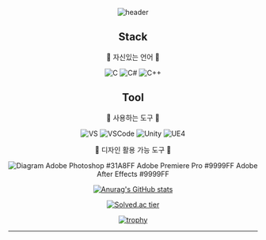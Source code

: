  <div align=center>
  
![header](https://capsule-render.vercel.app/api?type=waving&color=auto&height=300&section=header&text=Minseok%20Kim&fontSize=90)
 
## Stack
👻 자신있는 언어 👻

![C](https://img.shields.io/badge/C-%2300599C.svg?style=plastic&logo=c&logoColor=white)
![C#](https://img.shields.io/badge/C%23-%23239120.svg?style=plastic&logo=c-sharp&logoColor=white)
![C++](https://img.shields.io/badge/C++-%2300599C.svg?style=plastic&logo=c%2B%2B&logoColor=white)

## Tool
👻 사용하는 도구 👻
 
![VS](https://img.shields.io/badge/VS-%235C2D91.svg?style=plastic&logo=Visual%20Studio&logoColor=white)
![VSCode](https://img.shields.io/badge/VS%20Code-%23007ACC.svg?style=plastic&logo=Visual%20Studio%20Code&logoColor=white)
![Unity](https://img.shields.io/badge/Unity-000000?style=plastic&logo=Unity&logoColor=white)
![UE4](https://img.shields.io/badge/UE4-EAEAEA?style=plastic&logo=Unreal%20Engine&logoColor=black)

👻 디자인 활용 가능 도구 👻
 
 ![Diagram](https://img.shields.io/badge/Diagram%20io-FF7F00.svg?style=plastic&logo=diagrams%2Enet&logoColor=white)
 Adobe Photoshop #31A8FF
 Adobe Premiere Pro #9999FF
 Adobe After Effects #9999FF
 
 
 
[![Anurag's GitHub stats](https://github-readme-stats.vercel.app/api?username=Ellimis&show_icons=true&theme=gruvbox_light)](https://github.com/anuraghazra/github-readme-stats)
 
 
[![Solved.ac tier](http://mazassumnida.wtf/api/generate_badge?boj=planetside2)](https://solved.ac/planetside2)

[![trophy](https://github-profile-trophy.vercel.app/?username=Ellimis&theme=onedark&no-frame=true&column=3&margin-w=15&margin-h=15&rank=SECRET,SSS,SS,S,AAA,AA,A,B,C)](https://github.com/Ellimis/github-profile-trophy)
 
- - -

<!--

|제목|내용|설명|
|:---|:---:|---:|
||중앙에서확장||
|||오른쪽에서 확장|
|왼쪽에서확장||

 - - -
 
<pre><code>test</code></pre>
 
<pre>teset2</pre>

Git Readme에 Badge 만들기
https://blog.slarea.com/git/markdown/github-badge/
-->
<!--
뱃지 로고 사이트
https://simpleicons.org/
-->
<!--
마크다운 사용법 예시
https://gist.github.com/ihoneymon/652be052a0727ad59601
http://taewan.kim/post/markdown/

[LYNMP 도움말] 마크다운(Markdown) 문법 - 링크 삽입
https://lynmp.com/ko/article/title/markdown-link-ua811c9dc59o

링크가 있는 뱃지
https://melonicedlatte.com/2021/07/17/163400.html

%20과 같은 인코딩 종류
https://en.wikipedia.org/wiki/Percent-encoding

<a href="https://www.naver.com/">
  <img src="https://img.shields.io/badge/라벨-메시지-red" style="height : auto; margin-left : 8px; margin-right : 8px;"/>
</a>






### 개발 환경
* ![Unity](https://img.shields.io/badge/Unity-000000?style=plastic&logo=Unity&logoColor=white)
* ![Android](https://img.shields.io/badge/Android-3DDC84.svg?style=plastic&logo=Android&logoColor=white)
* ![Google Cardboard](https://img.shields.io/badge/Google%20Cardboard-FF7F00?style=plastic&logo=Google%20Cardboard&logoColor=white)
* ![VS](https://img.shields.io/badge/Visual%20Studio-5C2D91.svg?style=plastic&logo=Visual%20Studio&logoColor=white)
* ![C#](https://img.shields.io/badge/C%23-239120.svg?style=plastic&logo=c-sharp&logoColor=white)

### 사용한 오픈소스 목록
* ![Android SDK](https://img.shields.io/badge/Android%20SDK-3DDC84.svg?style=plastic&logo=Android%20Studio&logoColor=white)
* ![Open JDK](https://img.shields.io/badge/Open%20JDK-000000.svg?style=plastic&logo=OpenJDK&logoColor=white)
* ![Cardboard XR Plugin](https://img.shields.io/badge/Cardboard%20XR%20Plugin-FF7F00?style=plastic&logo=Google%20Cardboard&logoColor=white)
* ![DOTween](https://img.shields.io/badge/DOTween-00FF80.svg?style=plastic&logoColor=white)

### 사용한 도구
* ![Diagram](https://img.shields.io/badge/Diagram-FF7F00.svg?style=plastic&logo=diagrams%2Enet&logoColor=white)
* ![Photoshop](https://img.shields.io/badge/Adobe%20Photoshop-31A8FF.svg?style=plastic&logo=Adobe%20Photoshop&logoColor=white)
* ![Insta360](https://img.shields.io/badge/Insta%20360-000000.svg?style=plastic&logoColor=white)
* ![Homestyler](https://img.shields.io/badge/Homestyler-3CC2FF.svg?style=plastic&logoColor=white)
* ![Vapshion2](https://img.shields.io/badge/Vapshion%202-F44336.svg?style=plastic&logoColor=white)


-->
